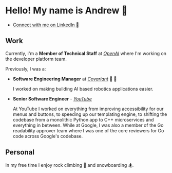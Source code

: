 # Hello! My name is Andrew 👋

- [Connect with me on LinkedIn 👔](https://www.linkedin.com/in/andrewbraunstein/)

## Work

Currently, I'm a **Member of Technical Staff** at [*OpenAI*](https://www.openai.com) where I'm working on the developer platform team.

Previously, I was a:

- **Software Engineering Manager** at [*Covariant*](https://www.covariant.ai) 🤖 🧠

  I worked on making building AI based robotics applications easier.

- **Senior Software Engineer** - [*YouTube*](https://www.youtube.com)
  
  At YouTube I worked on everything from improving accessibility for our menus and buttons, to speeding up our templating engine, to shifting the codebase from a monolithic Python app to C++ microservices and everything in between. While at Google, I was also a member of the Go readability approver team where I was one of the core reviewers for Go code across Google's codebase.
  
## Personal

In my free time I enjoy rock climbing 🧗 and snowboarding 🏂.
